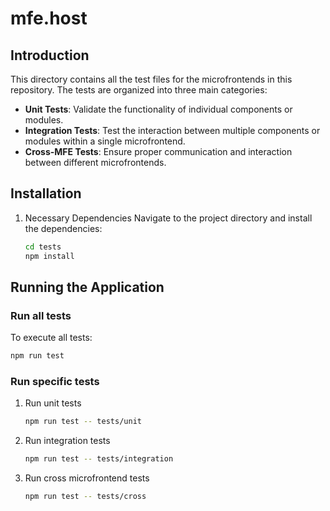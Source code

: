 # mfe.host

## Introduction

This directory contains all the test files for the microfrontends in this repository. The tests are organized into three main categories:

- **Unit Tests**: Validate the functionality of individual components or modules.
- **Integration Tests**: Test the interaction between multiple components or modules within a single microfrontend.
- **Cross-MFE Tests**: Ensure proper communication and interaction between different microfrontends.

## Installation

1. Necessary Dependencies
    Navigate to the project directory and install the dependencies:
    ```bash
    cd tests
    npm install
    ```

## Running the Application

### Run all tests

To execute all tests:
```bash
npm run test
```

### Run specific tests

1. Run unit tests
    ```bash
    npm run test -- tests/unit
    ```
2. Run integration tests
    ```bash
    npm run test -- tests/integration
    ```
2. Run cross microfrontend tests
    ```bash
    npm run test -- tests/cross
    ```
